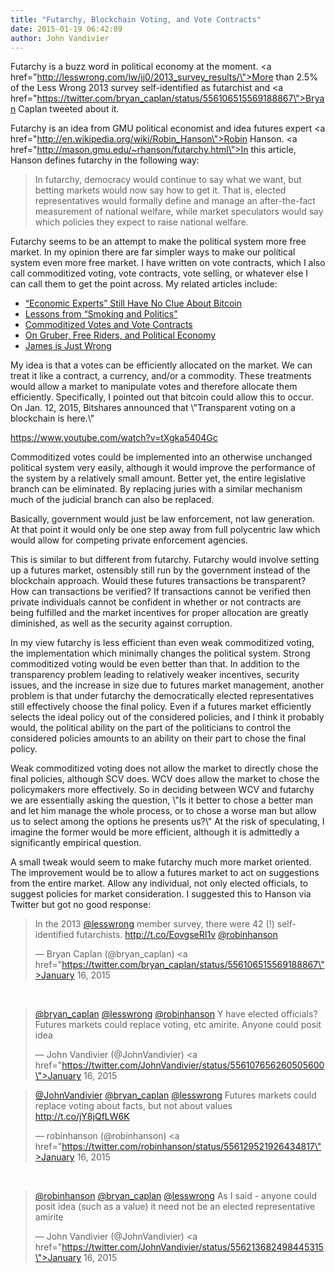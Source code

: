 ```yaml
---
title: "Futarchy, Blockchain Voting, and Vote Contracts"
date: 2015-01-19 06:42:09
author: John Vandivier
---
```




Futarchy is a buzz word in political economy at the moment. <a href=\"http://lesswrong.com/lw/jj0/2013_survey_results/\">More than 2.5% of the Less Wrong 2013 survey </a>self-identified as futarchist and <a href=\"https://twitter.com/bryan_caplan/status/556106515569188867\">Bryan Caplan tweeted about it</a>.

Futarchy is an idea from GMU political economist and idea futures expert <a href=\"http://en.wikipedia.org/wiki/Robin_Hanson\">Robin Hanson</a>. <a href=\"http://mason.gmu.edu/~rhanson/futarchy.html\">In this article</a>, Hanson defines futarchy in the following way:
<blockquote>In futarchy, democracy would continue to say what we want, but betting markets would now say how to get it. That is, elected representatives would formally define and manage an after-the-fact measurement of national welfare, while market speculators would say which policies they expect to raise national welfare.</blockquote>
Futarchy seems to be an attempt to make the political system more free market. In my opinion there are far simpler ways to make our political system even more free market. I have written on vote contracts, which I also call commoditized voting, vote contracts, vote selling, or whatever else I can call them to get the point across. My related articles include:
<ul>
	<li><a href=\"http://www.afterecon.com/economics-and-finance/economic-experts-still-have-no-clue-about-bitcoin/\">“Economic Experts” Still Have No Clue About Bitcoin</a></li>
	<li><a href=\"http://www.afterecon.com/theoretical-development-and-application/lessons-smoking-politics/\">Lessons from “Smoking and Politics”</a></li>
	<li><a href=\"http://www.afterecon.com/economics-and-finance/commoditized-votes-vote-contracts/\">Commoditized Votes and Vote Contracts</a></li>
	<li><a href=\"http://www.afterecon.com/economics-and-finance/gruber-free-riders-political-economy/\">On Gruber, Free Riders, and Political Economy</a></li>
	<li><a href=\"http://www.afterecon.com/economics-and-finance/james-just-wrong/\">James is Just Wrong</a></li>
</ul>
My idea is that a votes can be efficiently allocated on the market. We can treat it like a contract, a currency, and/or a commodity. These treatments would allow a market to manipulate votes and therefore allocate them efficiently. Specifically, I pointed out that bitcoin could allow this to occur. On Jan. 12, 2015, Bitshares announced that \"Transparent voting on a blockchain is here.\"

https://www.youtube.com/watch?v=tXgka5404Gc
<p style=\"text-align: left;\">Commoditized votes could be implemented into an otherwise unchanged political system very easily, although it would improve the performance of the system by a relatively small amount. Better yet, the entire legislative branch can be eliminated. By replacing juries with a similar mechanism much of the judicial branch can also be replaced.</p>
<p style=\"text-align: left;\">Basically, government would just be law enforcement, not law generation. At that point it would only be one step away from full polycentric law which would allow for competing private enforcement agencies.</p>
<p style=\"text-align: left;\">This is similar to but different from futarchy. Futarchy would involve setting up a futures market, ostensibly still run by the government instead of the blockchain approach. Would these futures transactions be transparent? How can transactions be verified? If transactions cannot be verified then private individuals cannot be confident in whether or not contracts are being fulfilled and the market incentives for proper allocation are greatly diminished, as well as the security against corruption.</p>
<p style=\"text-align: left;\">In my view futarchy is less efficient than even weak commoditized voting, the implementation which minimally changes the political system. Strong commoditized voting would be even better than that. In addition to the transparency problem leading to relatively weaker incentives, security issues, and the increase in size due to futures market management, another problem is that under futarchy the democratically elected representatives still effectively choose the final policy. Even if a futures market efficiently selects the ideal policy out of the considered policies, and I think it probably would, the political ability on the part of the politicians to control the considered policies amounts to an ability on their part to chose the final policy.</p>
<p style=\"text-align: left;\">Weak commoditized voting does not allow the market to directly chose the final policies, although SCV does. WCV does allow the market to chose the policymakers more effectively. So in deciding between WCV and futarchy we are essentially asking the question, \"Is it better to chose a better man and let him manage the whole process, or to chose a worse man but allow us to select among the options he presents us?\" At the risk of speculating, I imagine the former would be more efficient, although it is admittedly a significantly empirical question.</p>
<p style=\"text-align: left;\">A small tweak would seem to make futarchy much more market oriented. The improvement would be to allow a futures market to act on suggestions from the entire market. Allow any individual, not only elected officials, to suggest policies for market consideration. I suggested this to Hanson via Twitter but got no good response:</p>

<blockquote class=\"twitter-tweet\" lang=\"en\">In the 2013 <a href=\"https://twitter.com/lesswrong\">@lesswrong</a> member survey, there were 42 (!) self-identified futarchists. <a href=\"http://t.co/EovgseRI1v\">http://t.co/EovgseRI1v</a> <a href=\"https://twitter.com/robinhanson\">@robinhanson</a>

— Bryan Caplan (@bryan_caplan) <a href=\"https://twitter.com/bryan_caplan/status/556106515569188867\">January 16, 2015</a></blockquote>
<script src=\"//platform.twitter.com/widgets.js\" async=\"\" charset=\"utf-8\"></script>

&nbsp;

<blockquote class=\"twitter-tweet\" lang=\"en\">
<a href=\"https://twitter.com/bryan_caplan\">@bryan_caplan</a> <a href=\"https://twitter.com/lesswrong\">@lesswrong</a> <a href=\"https://twitter.com/robinhanson\">@robinhanson</a> Y have elected officials? Futures markets could replace voting, etc amirite. Anyone could posit idea

— John Vandivier (@JohnVandivier) <a href=\"https://twitter.com/JohnVandivier/status/556107656260505600\">January 16, 2015</a>
</blockquote>

<script src=\"//platform.twitter.com/widgets.js\" async=\"\" charset=\"utf-8\"></script>
<blockquote class=\"twitter-tweet\" lang=\"en\"><a href=\"https://twitter.com/JohnVandivier\">@JohnVandivier</a> <a href=\"https://twitter.com/bryan_caplan\">@bryan_caplan</a> <a href=\"https://twitter.com/lesswrong\">@lesswrong</a> Futures markets could replace voting about facts, but not about values <a href=\"http://t.co/jY8jQfLW6K\">http://t.co/jY8jQfLW6K</a>

— robinhanson (@robinhanson) <a href=\"https://twitter.com/robinhanson/status/556129521926434817\">January 16, 2015</a></blockquote>
<script src=\"//platform.twitter.com/widgets.js\" async=\"\" charset=\"utf-8\"></script>

&nbsp;

<blockquote class=\"twitter-tweet\" lang=\"en\">
<a href=\"https://twitter.com/robinhanson\">@robinhanson</a> <a href=\"https://twitter.com/bryan_caplan\">@bryan_caplan</a> <a href=\"https://twitter.com/lesswrong\">@lesswrong</a> As I said - anyone could posit idea (such as a value) it need not be an elected representative amirite

— John Vandivier (@JohnVandivier) <a href=\"https://twitter.com/JohnVandivier/status/556213682498445315\">January 16, 2015</a>
</blockquote>

<script src=\"//platform.twitter.com/widgets.js\" async=\"\" charset=\"utf-8\"></script>